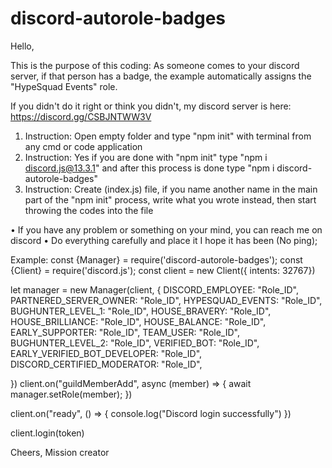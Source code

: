 # discord-autorole-badges
Hello,

This is the purpose of this coding: As someone comes to your discord server, if that person has a badge, the example automatically assigns the "HypeSquad Events" role.

If you didn't do it right or think you didn't, my discord server is here: https://discord.gg/CSBJNTWW3V

1. Instruction: Open empty folder and type "npm init" with terminal from any cmd or code application
2. Instruction: Yes if you are done with "npm init" type "npm i discord.js@13.3.1" and after this process is done type "npm i discord-autorole-badges"
3. Instruction: Create (index.js) file, if you name another name in the main part of the "npm init" process, write what you wrote instead, then start throwing the codes into the file

• If you have any problem or something on your mind, you can reach me on discord
• Do everything carefully and place it I hope it has been (No ping);


Example:
const {Manager} = require('discord-autorole-badges');
const {Client} = require('discord.js');
const client = new Client({ intents: 32767})


let manager = new Manager(client, {
    DISCORD_EMPLOYEE: "Role_ID",
    PARTNERED_SERVER_OWNER: "Role_ID",
    HYPESQUAD_EVENTS: "Role_ID",
    BUGHUNTER_LEVEL_1: "Role_ID",
    HOUSE_BRAVERY: "Role_ID",
    HOUSE_BRILLIANCE: "Role_ID",
    HOUSE_BALANCE: "Role_ID",
    EARLY_SUPPORTER: "Role_ID",
    TEAM_USER: "Role_ID",
    BUGHUNTER_LEVEL_2: "Role_ID",
    VERIFIED_BOT: "Role_ID",
    EARLY_VERIFIED_BOT_DEVELOPER: "Role_ID",
    DISCORD_CERTIFIED_MODERATOR: "Role_ID",

})
client.on("guildMemberAdd", async (member) => {
    await manager.setRole(member);
})

client.on("ready", () => {
    console.log("Discord login successfully")
})

client.login(token)




Cheers,
Mission creator

